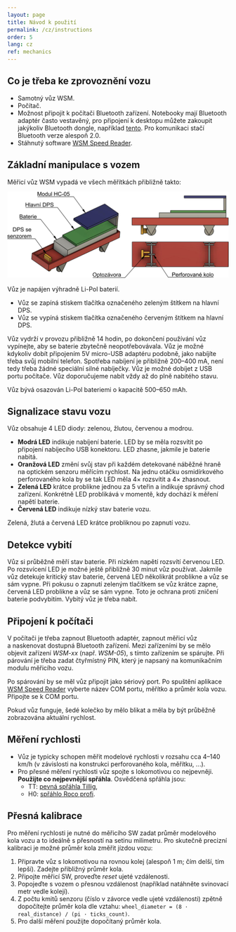 ```yaml
---
layout: page
title: Návod k použití
permalink: /cz/instructions
order: 5
lang: cz
ref: mechanics
---
```


## Co je třeba ke zprovoznění vozu

 * Samotný vůz WSM.
 * Počítač.
 * Možnost připojit k počítači Bluetooth zařízení. Notebooky mají Bluetooth
   adaptér často vestavěný, pro připojení k desktopu můžete zakoupit jakýkoliv
   Bluetooth dongle, například [tento](https://www.tsbohemia.cz/gembird-usb-bluetooth-v4-0-dongle_d253531.html).
   Pro komunikaci stačí Bluetooth verze alespoň 2.0.
 * Stáhnutý software [WSM Speed Reader](/cz/speed-reader).

## Základní manipulace s vozem

Měřicí vůz WSM vypadá ve všech měřítkách přibližně takto:

![Nákres mechaniky WSM](/assets/img/wsm-3d-cz.png)

Vůz je napájen výhradně Li-Pol baterií.

* Vůz se zapíná stiskem tlačítka označeného zeleným štítkem na hlavní DPS.
* Vůz se vypíná stiskem tlačítka označeného červeným štítkem na hlavní DPS.

Vůz vydrží v provozu přibližně 14 hodin, po dokončení používání vůz vypínejte,
aby se baterie zbytečně neopotřebovávala. Vůz je možné kdykoliv dobít připojením
5V micro-USB adaptéru podobně, jako nabíjíte třeba svůj mobilní telefon. Spotřeba
nabíjení je přibližně 200–400 mA, není tedy třeba žádné speciální silné
nabíječky. Vůz je možné dobíjet z USB portu počítače. Vůz doporučujeme nabít
vždy až do plně nabitého stavu.

Vůz bývá osazován Li-Pol bateriemi o kapacitě 500–650 mAh.

## Signalizace stavu vozu

Vůz obsahuje 4 LED diody: zelenou, žlutou, červenou a modrou.

* **Modrá LED** indikuje nabíjení baterie. LED by se měla rozsvítit po
  připojení nabíjecího USB konektoru. LED zhasne, jakmile je baterie nabitá.
* **Oranžová LED** změní svůj stav při každém detekované náběžné hraně na optickém
  senzoru měřícím rychlost. Na jednu otáčku osmidírkového perforovaného kola by
  se tak LED měla 4× rozsvítit a 4× zhasnout.
* **Zelená LED** krátce problikne jednou za 5 vteřin a indikuje správný chod
  zařízení. Konkrétně LED problikává v momentě, kdy dochází k měření napětí
  baterie.
* **Červená LED** indikuje nízký stav baterie vozu.

Zelená, žlutá a červená LED krátce probliknou po zapnutí vozu.

## Detekce vybití

Vůz si průběžně měří stav baterie. Při nízkém napětí rozsvítí červenou LED.
Po rozsvícení LED je možné ještě přibližně 30 minut vůz používat. Jakmile vůz
detekuje kritický stav baterie, červená LED několikrát problikne a vůz se
sám vypne. Při pokusu o zapnutí zeleným tlačítkem se vůz krátce zapne, červená
LED problikne a vůz se sám vypne. Toto je ochrana proti zničení baterie
podvybitím. Vybitý vůz je třeba nabít.

## Připojení k počítači

V počítači je třeba zapnout Bluetooth adaptér, zapnout měřicí vůz a naskenovat
dostupná Bluetooth zařízení. Mezi zařízeními by se mělo objevit zařízení
*WSM-xx* (např. *WSM-05*), s tímto zařízením se spárujte. Při párování je třeba
zadat čtyřmístný PIN, který je napsaný na komunikačním modulu měřicího vozu.

Po spárování by se měl vůz připojit jako sériový port. Po spuštění aplikace
[WSM Speed Reader](/cz/speed-reader) vyberte název COM portu, měřítko a průměr
kola vozu. Připojte se k COM portu.

Pokud vůz funguje, šedé kolečko by mělo blikat a měla by být průběžně
zobrazována aktuální rychlost.

## Měření rychlosti

 * Vůz je typicky schopen měřit modelové rychlosti v rozsahu cca 4–140 km/h
   (v závislosti na konstrukci perforovaného kola, měřítku, ...).
 * Pro přesné měření rychlosti vůz spojte s lokomotivou co nejpevněji.
   **Použijte co nejpevnější spřáhla**. Osvědčená spřáhla jsou:
    - TT: [pevná spřáhla Tillig](https://www.itvlaky.cz/sprahla/1-par-pevna-sprahla-do-sachty-nem-tj--v-baleni-2-ks--tillig-08828x/),
    - H0: [spřáhlo Roco profi](https://www.itvlaky.cz/sprahla/h0-sprahlo-roco-profi--pro-sachtu-nem-362--4ks-roco-40270/).

## Přesná kalibrace

Pro měření rychlosti je nutné do měřicího SW zadat průměr modelového kola vozu
a to ideálně s přesností na setinu milimetru. Pro skutečně precizní kalibraci
je možné průměr kola změřit jízdou vozu:

 1. Připravte vůz s lokomotivou na rovnou kolej (alespoň 1 m; čím delší, tím
    lepší). Zadejte přibližný průměr kola.
 2. Připojte měřicí SW, proveďte _reset_ ujeté vzdálenosti.
 3. Popojeďte s vozem o přesnou vzdálenost (například natáhněte svinovací metr
    vedle kolejí).
 4. Z počtu kmitů senzoru (číslo v závorce vedle ujeté vzdálenosti) zpětně
    dopočítejte průměr kola dle vztahu:
    `wheel_diameter = (8 · real_distance) / (pi · ticks_count)`.
 5. Pro další měření použijte dopočítaný průměr kola.
